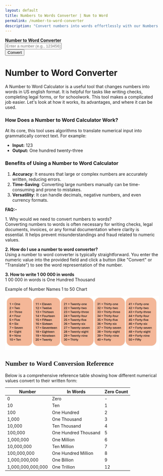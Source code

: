 ```yaml
---
layout: default
title: Numbers to Words Converter | Num to Word 
permalink: /number-to-word-converter
description: "Convert numbers into words effortlessly with our Numbers to Words Converter. Simple, fast, and accurate, it's the perfect tool for all your conversion needs."
---
```




 <div class="row justify-content-center ">
  <div class="col-6 py-4  bg-body-tertiary custom-box ">
   <div class="converter-box text-center">
     <strong>Number to Word Converter</strong>
       <div class="mb-3 pt-2"><input type="text" id="numberInput" class="form-control" placeholder="Enter a number (e.g., 123456)" >
      </div>
      <button id="convertButton" class="btn btn-primary mb-3">Convert</button>
        <strong><div id="result" class="alert alert-info d-none"></div></strong> 
       </div>
      </div>
    </div>
<div class="py-5">
<h1>Number to Word Converter</h1>
<p>A Number to Word Calculator is a useful tool that changes numbers into words in US english format. It is helpful for tasks like writing checks, completing legal forms, or for schoolwork. This tool makes a complicated job easier. Let's look at how it works, its advantages, and where it can be used.</p>
<h3><strong>How Does a Number to Word Calculator Work?</strong></h3><p>At its core, this tool uses algorithms to translate numerical input into grammatically correct text. For example:</p><ul>    <li><strong>Input:</strong> 123</li>    <li><strong>Output:</strong> One hundred twenty-three</li>    </ul>
<h3><strong>Benefits of Using a Number to Word Calculator</strong></h3>
<ol>
<li><strong>Accuracy</strong>: It ensures that large or complex numbers are accurately written, reducing errors.</li>
<li><strong>Time-Saving</strong>: Converting large numbers manually can be time-consuming and prone to mistakes.</li>
<li><strong>Versatility</strong>: It can handle decimals, negative numbers, and even currency formats.</li>
</ol>

<strong>FAQ:-</strong>
<p>1. Why would we need to convert numbers to words?<br/>Converting numbers to words is often necessary for writing checks, legal documents, invoices, or any formal documentation where clarity is essential. It helps prevent misunderstandings and fraud related to numeric values.</p>
<strong><p>2. How do I use a number to word converter?</strong><br/>Using a number to word converter is typically straightforward. You enter the numeric value into the provided field and click a button (like "Convert" or "Translate") to see the word representation of the number.</p>
<strong><p>3. How to write 1 00 000 in words</strong><br/>1 00 000 in words is One Hundred Thousand</p>

<p> Example of Number Names 1 to 50 Chart</p>
<img src="/assets/images/number-to-word-1-to-50.jpg" alt="Example of Number to word , Number Names 1 to 50" fetchpriority="high" loading="auto">

<!-- <p><strong>Conversion of numbers to words Table</strong></p>
<table class="table table-bordered text-center table-striped">
<thead class="table-primary">
<tr><th scope="col">Number</th><th scope="col">Number in Words</th><th scope="col">Count of Zero</th></tr></thead>
<tr><td>0</td><td>Zero</td><td>-</td></tr>
<tr><td>1</td><td>One</td><td>-</td></tr>
<tr><td>2</td><td>Two</td><td>-</td></tr>
<tr><td>10</td><td>Ten</td><td>1</td></tr>
<tr><td>50</td><td>Fifty</td><td>1</td></tr>
<tr><td>100</td><td>One Hundred</td><td>2</td></tr>
<tr><td>500</td><td>Two Hundred Fifty</td><td>2</td></tr>
<tr><td>1,000</td><td>One Thousand</td><td>3</td></tr>
<tr><td>5,000</td><td>Five Thousand </td><td>3</td></tr>
<tr><td>10,000</td><td>Ten Thousand</td><td>4</td></tr>
<tr><td>100,000</td><td>One Hundred Thousand</td><td>5</td></tr>
<tr><td>500,000</td><td>Five Hundred Thousand</td><td>5</td></tr>
<tr><td>1,000,000</td><td>One Million</td><td>6</td></tr>
<tr><td>1,000,000</td><td>Two Million</td><td>6</td></tr>
<tr><td>10,000,000</td><td>Ten Million</td><td>7</td></tr>
<tr><td>50,000,000</td><td>Fifty Million</td><td>7</td></tr>
<tr><td>100,000,000</td><td>One Hundred Million</td><td>8</td></tr>
<tr><td>500,000,000</td><td>Five Hundred Million</td><td>8</td></tr>
<tr><td>1,000,000,000</td><td>One Billion</td><td>9</td></tr>
<tr><td>5,000,000,000</td><td>Five Billion</td><td>9</td></tr>
<tr><td>10,000,000,000</td><td>Ten Billion</td><td>10</td></tr>
<tr><td>100,000,000,000</td><td>One Hundred Billion</td><td>11</td></tr>
<tr><td>1,000,000,000,000</td><td>One Trillion</td><td>12</td></tr>
<tr><td>10,000,000,000,000</td><td>Ten Trillion</td><td>13</td></tr>
</table> -->
<!-- Conversion Table -->
<section class="card shadow-sm mb-5 border-0">
            <div class="card-body p-4 p-md-5">
                <h2 class="mb-4 pb-2 border-bottom border-2 border-primary" style="font-family: 'Roboto Slab', serif;">Number to Word Conversion Reference</h2>
                <p class="fs-5">Below is a comprehensive reference table showing how different numerical values convert to their written form:</p>
                <div class="table-responsive">
                    <table class="table table-hover table-striped">
                        <thead class="table-primary">
                            <tr>
                                <th>Number</th>
                                <th>In Words</th>
                                <th>Zero Count</th>
                            </tr>
                        </thead>
                        <tbody>
                            <tr>
                                <td class="fw-bold text-primary">0</td>
                                <td>Zero</td>
                                <td>-</td>
                            </tr>
                            <tr>
                                <td class="fw-bold text-primary">10</td>
                                <td>Ten</td>
                                <td>1</td>
                            </tr>
                            <tr>
                                <td class="fw-bold text-primary">100</td>
                                <td>One Hundred</td>
                                <td>2</td>
                            </tr>
                            <tr>
                                <td class="fw-bold text-primary">1,000</td>
                                <td>One Thousand</td>
                                <td>3</td>
                            </tr>
                            <tr>
                                <td class="fw-bold text-primary">10,000</td>
                                <td>Ten Thousand</td>
                                <td>4</td>
                            </tr>
                            <tr>
                                <td class="fw-bold text-primary">100,000</td>
                                <td>One Hundred Thousand</td>
                                <td>5</td>
                            </tr>
                            <tr>
                                <td class="fw-bold text-primary">1,000,000</td>
                                <td>One Million</td>
                                <td>6</td>
                            </tr>
                            <tr>
                                <td class="fw-bold text-primary">10,000,000</td>
                                <td>Ten Million</td>
                                <td>7</td>
                            </tr>
                            <tr>
                                <td class="fw-bold text-primary">100,000,000</td>
                                <td>One Hundred Million</td>
                                <td>8</td>
                            </tr>
                            <tr>
                                <td class="fw-bold text-primary">1,000,000,000</td>
                                <td>One Billion</td>
                                <td>9</td>
                            </tr>
                            <tr>
                                <td class="fw-bold text-primary">1,000,000,000,000</td>
                                <td>One Trillion</td>
                                <td>12</td>
                            </tr>
                        </tbody>
                    </table>
                </div>
            </div>
        </section>
<script src="{{ '/assets/js/num-to-word.js' | relative_url }}"></script>